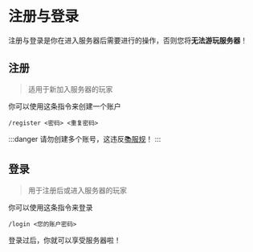 # 注册与登录

注册与登录是你在进入服务器后需要进行的操作，否则您将**无法游玩服务器**！

## 注册
>适用于新加入服务器的玩家

你可以使用这条指令来创建一个账户
```
/register <密码> <重复密码> 
```
:::danger
请勿创建多个账号，这违反[📚服规](/sz/rules)！
:::

## 登录
>用于注册后或进入服务器的玩家

你可以使用这条指令来登录
```
/login <您的账户密码>
```
登录过后，你就可以享受服务器啦！